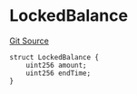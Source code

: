 # LockedBalance
[Git Source](https://github.com/nayms/contracts-v3/blob/0aa70a4d39a9875c02cd43cc38c09012f52d800e/src/shared/FreeStructs.sol)


```solidity
struct LockedBalance {
    uint256 amount;
    uint256 endTime;
}
```


